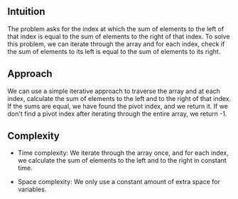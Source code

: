 ## Intuition
The problem asks for the index at which the sum of elements to the left of that index is equal to the sum of elements to the right of that index. To solve this problem, we can iterate through the array and for each index, check if the sum of elements to its left is equal to the sum of elements to its right.

## Approach
We can use a simple iterative approach to traverse the array and at each index, calculate the sum of elements to the left and to the right of that index. If the sums are equal, we have found the pivot index, and we return it. If we don't find a pivot index after iterating through the entire array, we return -1.

## Complexity
- Time complexity:
We iterate through the array once, and for each index, we calculate the sum of elements to the left and to the right in constant time.

- Space complexity:
We only use a constant amount of extra space for variables.